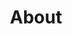 ---
title: About
links_comm:
  - text: E-Mail
    url: javascript:linkTo_UnCryptMailto('nbjmup;nbjmAgsjt/ef');
    icon: email.svg
  - text: Matrix
    url: https://matrix.to/#/@f.schrempf:matrix.org
    icon: matrix.svg
  - text: Mastodon
    url: https://mastodon.social/@frisch
    icon: mastodon.svg
links:
  - text: GitHub
    url: https://github.com/fschrempf
    icon: github.svg
  - text: GitLab
    url: https://gitlab.com/fschrempf
    icon: gitlab.svg
  - text: Codeberg
    url: https://codeberg.org/fschrempf
    icon: codeberg.svg
---